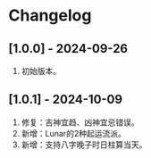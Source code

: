 # Changelog

## [1.0.0] - 2024-09-26
1. 初始版本。

## [1.0.1] - 2024-10-09
1. 修复：吉神宜趋、凶神宜忌错误。
2. 新增：Lunar的2种起运流派。
3. 新增：支持八字晚子时日柱算当天。

